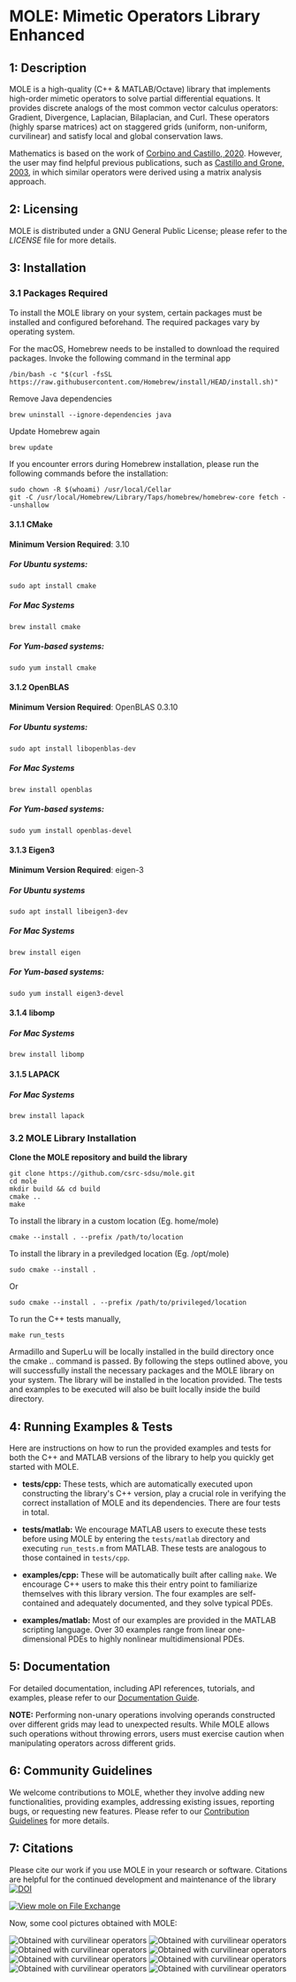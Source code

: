 MOLE: Mimetic Operators Library Enhanced
========================================


1: Description
--------------

MOLE is a high-quality (C++ & MATLAB/Octave) library that implements 
high-order mimetic operators to solve partial differential equations. 
It provides discrete analogs of the most common vector calculus operators: 
Gradient, Divergence, Laplacian, Bilaplacian, and Curl. These operators (highly sparse matrices) act 
on staggered grids (uniform, non-uniform, curvilinear) and satisfy local and 
global conservation laws.

Mathematics is based on the work of [Corbino and Castillo, 2020](https://doi.org/10.1016/j.cam.2019.06.042). 
However, the user may find helpful previous publications, such as [Castillo and Grone, 2003](https://doi.org/10.1137/S0895479801398025),
in which similar operators were derived using a matrix analysis approach.


2: Licensing
------------

MOLE is distributed under a GNU General Public License; please refer to the _LICENSE_ 
file for more details.


3: Installation
------------

### 3.1 Packages Required

To install the MOLE library on your system, certain packages must be installed and configured beforehand. The required packages vary by operating system.

For the macOS, Homebrew needs to be installed to download the required packages. Invoke the following command in the terminal app
	
	/bin/bash -c "$(curl -fsSL https://raw.githubusercontent.com/Homebrew/install/HEAD/install.sh)"

Remove Java dependencies

	brew uninstall --ignore-dependencies java

Update Homebrew again

	brew update

If you encounter errors during Homebrew installation, please run the following commands before the installation:


	sudo chown -R $(whoami) /usr/local/Cellar
	git -C /usr/local/Homebrew/Library/Taps/homebrew/homebrew-core fetch --unshallow

#### 3.1.1 CMake
**Minimum Version Required**: 3.10

##### For Ubuntu systems:
	sudo apt install cmake
##### For Mac Systems
	brew install cmake
##### For Yum-based systems:  
	sudo yum install cmake

#### 3.1.2 OpenBLAS
**Minimum Version Required**: OpenBLAS 0.3.10

##### For Ubuntu systems:
	sudo apt install libopenblas-dev 
##### For Mac Systems
	brew install openblas
##### For Yum-based systems:  
	sudo yum install openblas-devel

#### 3.1.3 Eigen3
**Minimum Version Required**: eigen-3

##### For Ubuntu systems
	sudo apt install libeigen3-dev
##### For Mac Systems
	brew install eigen  
##### For Yum-based systems:  
	sudo yum install eigen3-devel

#### 3.1.4 libomp

##### For Mac Systems
	brew install libomp


#### 3.1.5 LAPACK

##### For Mac Systems
	brew install lapack
 

### 3.2 MOLE Library Installation


**Clone the MOLE repository and build the library**

	git clone https://github.com/csrc-sdsu/mole.git  
	cd mole  
	mkdir build && cd build  
	cmake ..
	make  
 To install the library in a custom location (Eg. home/mole) 

 	cmake --install . --prefix /path/to/location
 
 To install the library in a previledged location (Eg. /opt/mole)

 	sudo cmake --install .
 Or

 	sudo cmake --install . --prefix /path/to/privileged/location	

To run the C++ tests manually,

	make run_tests
 
 Armadillo and SuperLu will be locally installed in the build directory once the cmake .. command is passed.
 By following the steps outlined above, you will successfully install the necessary packages and the MOLE library on your system. 
 The library will be installed in the location provided.
 The tests and examples to be executed will also be built locally inside the build directory. 
	


4: Running Examples & Tests
---------------------------

Here are instructions on how to run the provided examples and tests for both the C++ and MATLAB versions of the library to help you quickly get started with MOLE.

* **tests/cpp:**
These tests, which are automatically executed upon constructing the library's C++ version, play a crucial role in verifying the correct installation of MOLE and its dependencies. There are four tests in total.

* **tests/matlab:**
We encourage MATLAB users to execute these tests before using MOLE by entering the `tests/matlab` directory and executing `run_tests.m` from MATLAB. These tests are analogous to those contained in `tests/cpp`.

* **examples/cpp:**
These will be automatically built after calling `make`. We encourage C++ users to make this their entry point to familiarize themselves with this library version. The four examples are self-contained and adequately documented, and they solve typical PDEs.

* **examples/matlab:**
Most of our examples are provided in the MATLAB scripting language. Over 30 examples range from linear one-dimensional PDEs to highly nonlinear multidimensional PDEs.


5: Documentation
----------------

For detailed documentation, including API references, tutorials, and examples, please refer to our [Documentation Guide](doc/sphinx/README.md).

**NOTE:**
Performing non-unary operations involving operands constructed over different grids may lead to unexpected results. While MOLE allows such operations without throwing errors, users must exercise caution when manipulating operators across different grids.


6: Community Guidelines
-----------------------

We welcome contributions to MOLE, whether they involve adding new functionalities, providing examples, addressing existing issues, reporting bugs, or requesting new features. Please refer to our [Contribution Guidelines](https://github.com/csrc-sdsu/mole/blob/master/CONTRIBUTING.md) for more details.


7: Citations
------------

Please cite our work if you use MOLE in your research or software. 
Citations are helpful for the continued development and maintenance of 
the library [![DOI](https://joss.theoj.org/papers/10.21105/joss.06288/status.svg)](https://doi.org/10.21105/joss.06288)

[![View mole on File Exchange](https://www.mathworks.com/matlabcentral/images/matlab-file-exchange.svg)](https://www.mathworks.com/matlabcentral/fileexchange/124870-mole)

Now, some cool pictures obtained with MOLE:

![Obtained with curvilinear operators](doc/assets/img/4thOrder.png)
![Obtained with curvilinear operators](doc/assets/img/4thOrder2.png)
![Obtained with curvilinear operators](doc/assets/img/4thOrder3.png)
![Obtained with curvilinear operators](doc/assets/img/grid2.png)
![Obtained with curvilinear operators](doc/assets/img/grid.png)
![Obtained with curvilinear operators](doc/assets/img/WavyGrid.png)
![Obtained with curvilinear operators](doc/assets/img/wave2D.png)
![Obtained with curvilinear operators](doc/assets/img/burgers.png)
